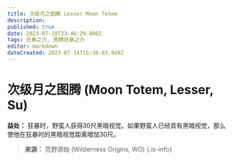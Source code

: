 ```yaml
---
title: 次级月之图腾 Lesser Moon Totem
description: 
published: true
date: 2023-07-18T23:46:29.800Z
tags: 狂暴之力, 图腾狂暴之力
editor: markdown
dateCreated: 2023-07-14T15:36:03.949Z
---
```


# 次级月之图腾 (Moon Totem, Lesser, Su)
**益处：** 狂暴时，野蛮人获得30尺黑暗视觉。如果野蛮人已经具有黑暗视觉，那么使他在狂暴时的黑暗视觉距离增加30尺。

> **来源：** 荒野源始 (Wilderness Origins, WO)
{.is-info}
